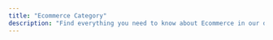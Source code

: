 ```yaml
---
title: "Ecommerce Category"
description: "Find everything you need to know about Ecommerce in our digital store categories section and more."
---
```

